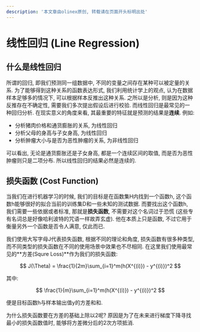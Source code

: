 ```yaml
---
description: '本文章由olinex原创, 转载请在页面开头标明出处'
---
```


# 线性回归 \(Line Regression\)

## 什么是线性回归

所谓的回归, 即我们预测同一组数据中, 不同的变量之间存在某种可以被定量的关系. 为了能够得到这种关系的函数表达形式, 我们利用统计学上的观点, 认为在数据样本足够多的情况下, 可以根据样本反推出这种关系. 之所以是分析, 则是因为这种反推存在不确定性, 需要我们多次提出假设后进行校验. 而线性回归是最常见的一种回归分析. 在现实意义的角度来看, 其最重要的特征就是预测的结果是**连续**. 例如:

* 分析猪肉价格和通货膨胀的关系, 为线性回归
* 分析父母的身高与子女身高, 为线性回归
* 分析肿瘤大小与是否为恶性肿瘤的关系, 为非线性回归

可以看出, 无论是通货膨胀还是子女身高, 都是一个连续区间的取值, 而是否为恶性肿瘤则只是二项分布. 所以线性回归的结果必然是连续的.

## 损失函数 \(Cost Function\)

当我们在进行机器学习的时候, 我们的目标是在函数集H内找到一个函数h, 这个函数h能够很好的拟合当前的训练集D和一些未知的测试数据. 而要找出这个函数h, 我们需要一些依据或者标准, 那就是**损失函数**, 不需要对这个名词过于恐慌 \(这些专有名词总是好像哈利波特的咒语一样故弄玄虚\). 他在本质上只是函数, 不过它用于衡量另外一个函数是否令人满意, 仅此而已.

我们使用大写字母J代表损失函数, 根据不同的理论和角度, 损失函数有很多种类型, 而不同类型的损失函数在不同的使用场景中效果也不尽相同. 在这里我们使用最常见的**方差\(Squre Loss\)**作为我们的损失函数:

$$
J(\Theta) = \frac{1}{2m}\sum_{i=1}^m(h(X^{(i)}) - y^{(i)})^2
$$

其中:

$$
\frac{1}{m}\sum_{i=1}^m(h(X^{(i)}) - y^{(i)})^2
$$

便是目标函数h与样本输出值y的方差和和. 

为什么损失函数要在方差的基础上除以2呢? 原因是为了在未来进行梯度下降寻找最小的损失函数值时, 能够将方差微分后的2次方项抵消. 



